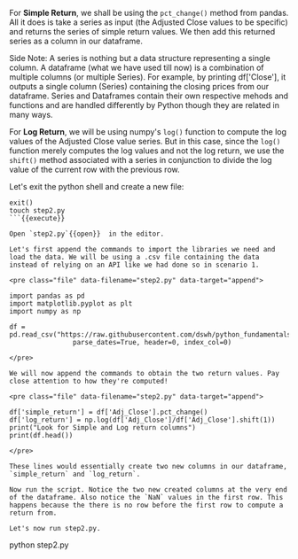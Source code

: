For **Simple Return**, we shall be using the `pct_change()` method from pandas. All it does is take a series as input (the Adjusted Close values to be specific) and returns the series of simple return values. We then add this returned series as a column in our dataframe.

Side Note: A series is nothing but a data structure representing a single column. A dataframe (what we have used till now) is a combination of multiple columns (or multiple Series). For example, by printing df['Close'], it outputs a single column (Series) containing the closing prices from our dataframe. Series and Dataframes contain their own respective mehods and functions and are handled differently by Python though they are related in many ways.

For **Log Return**, we will be using numpy's `log()` function to compute the log values of the Adjusted Close value series. But in this case, since the `log()` function merely computes the log values and not the log return, we use the `shift()` method associated with a series in conjunction to divide the log value of the current row with the previous row.

Let's exit the python shell and create a new file:
```
exit()
touch step2.py
```{{execute}}

Open `step2.py`{{open}}  in the editor.

Let's first append the commands to import the libraries we need and load the data. We will be using a .csv file containing the data instead of relying on an API like we had done so in scenario 1.

<pre class="file" data-filename="step2.py" data-target="append">

import pandas as pd
import matplotlib.pyplot as plt
import numpy as np

df =  pd.read_csv("https://raw.githubusercontent.com/dswh/python_fundamentals/master/images/apple_stock_eod_prices.csv",
                parse_dates=True, header=0, index_col=0)

</pre>

We will now append the commands to obtain the two return values. Pay close attention to how they're computed!

<pre class="file" data-filename="step2.py" data-target="append">

df['simple_return'] = df['Adj_Close'].pct_change()
df['log_return'] = np.log(df['Adj_Close']/df['Adj_Close'].shift(1))
print("Look for Simple and Log return columns")
print(df.head())

</pre>

These lines would essentially create two new columns in our dataframe, `simple_return` and `log_return`.

Now run the script. Notice the two new created columns at the very end of the dataframe. Also notice the `NaN` values in the first row. This happens because the there is no row before the first row to compute a return from.

Let's now run step2.py.

```
python step2.py

```{{execute}}
